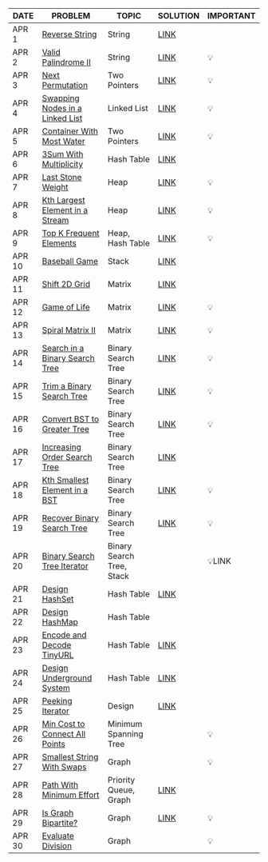 |DATE|PROBLEM|TOPIC|SOLUTION|IMPORTANT|
|----|-----|-------|--------|---------|
|APR 1|[Reverse String](https://leetcode.com/problems/reverse-string/)|String|[LINK](https://github.com/utkarsh006/LeetCode-Grind/blob/main/APR%20CHALLENGES/APR%201_%20Reverse%20string.cpp)|
|APR 2|[Valid Palindrome II](https://leetcode.com/problems/valid-palindrome-ii/)|String|[LINK](https://github.com/utkarsh006/LeetCode-Grind/blob/main/APR%20CHALLENGES/APR%202_%20Valid%20Palindrome%20II.cpp)|💡
|APR 3|[Next Permutation](https://leetcode.com/problems/next-permutation/)|Two Pointers|[LINK](https://github.com/utkarsh006/LeetCode-Grind/blob/main/APR%20CHALLENGES/APR%203_%20Next%20Permutation.cpp)|💡
|APR 4|[ Swapping Nodes in a Linked List](https://leetcode.com/problems/swapping-nodes-in-a-linked-list/)|Linked List|[LINK](https://github.com/utkarsh006/LeetCode-Grind/blob/main/APR%20CHALLENGES/APR%204_%20Swapping%20Nodes%20in%20a%20Linked%20List.cpp)|💡
|APR 5|[Container With Most Water](https://leetcode.com/problems/container-with-most-water/)|Two Pointers|[LINK](https://github.com/utkarsh006/LeetCode-Grind/blob/main/APR%20CHALLENGES/APR%205_%20Container%20With%20Most%20Water.cpp)|💡
|APR 6|[3Sum With Multiplicity](https://leetcode.com/problems/3sum-with-multiplicity/)|Hash Table|[LINK](https://github.com/utkarsh006/LeetCode-Grind/blob/main/APR%20CHALLENGES/APR%206_%203Sum%20With%20Multiplicity.cpp)|
|APR 7|[Last Stone Weight](https://leetcode.com/problems/last-stone-weight/)|Heap|[LINK](https://github.com/utkarsh006/LeetCode-Grind/blob/main/APR%20CHALLENGES/APR%207_%20Last%20Stone%20Weight.cpp)|💡
|APR 8|[Kth Largest Element in a Stream](https://leetcode.com/problems/kth-largest-element-in-a-stream/)|Heap|[LINK](https://github.com/utkarsh006/LeetCode-Grind/blob/main/APR%20CHALLENGES/APR%208_%20Kth%20Largest%20Element%20in%20a%20Stream.cpp)|💡
|APR 9|[Top K Frequent Elements](https://leetcode.com/problems/top-k-frequent-elements/)|Heap, Hash Table|[LINK](https://github.com/utkarsh006/LeetCode-Grind/blob/main/APR%20CHALLENGES/APR%209_%20Top%20K%20Frequent%20Elements.cpp)|💡
|APR 10|[Baseball Game](https://leetcode.com/problems/baseball-game/)|Stack|[LINK](https://github.com/utkarsh006/LeetCode-Grind/blob/main/APR%20CHALLENGES/APR%2010_%20Baseball%20Game.cpp)|
|APR 11|[Shift 2D Grid](https://leetcode.com/problems/shift-2d-grid/)|Matrix|[LINK](https://github.com/utkarsh006/LeetCode-Grind/blob/main/APR%20CHALLENGES/APR%2011_%20Shift%202D%20Grid.cpp)|
|APR 12|[Game of Life](https://leetcode.com/problems/game-of-life/)|Matrix|[LINK](https://github.com/utkarsh006/LeetCode-Grind/blob/main/APR%20CHALLENGES/APR%2012_%20Game%20of%20Life.cpp)|💡
|APR 13|[Spiral Matrix II](https://leetcode.com/problems/spiral-matrix-ii/)|Matrix|[LINK](https://github.com/utkarsh006/LeetCode-Grind/blob/main/APR%20CHALLENGES/APR%2013_%20Spiral%20Matrix%20II.cpp)|💡
|APR 14|[Search in a Binary Search Tree](https://leetcode.com/problems/search-in-a-binary-search-tree/)|Binary Search Tree|[LINK](https://github.com/utkarsh006/LeetCode-Grind/blob/main/APR%20CHALLENGES/APR%2014_%20Search%20in%20BST.cpp)|💡
|APR 15|[Trim a Binary Search Tree](https://leetcode.com/problems/trim-a-binary-search-tree/)|Binary Search Tree|[LINK](https://github.com/utkarsh006/LeetCode-Grind/blob/main/APR%20CHALLENGES/APR%2015_%20Trim%20a%20BST.cpp)|💡
|APR 16|[Convert BST to Greater Tree](https://leetcode.com/problems/convert-bst-to-greater-tree/)|Binary Search Tree|[LINK](https://github.com/utkarsh006/LeetCode-Grind/blob/main/APR%20CHALLENGES/APR%2016_%20Convert%20BST%20to%20Greater%20Tree.cpp)|💡
|APR 17|[Increasing Order Search Tree](https://leetcode.com/problems/increasing-order-search-tree/)|Binary Search Tree|[LINK](https://github.com/utkarsh006/LeetCode-Grind/blob/main/APR%20CHALLENGES/APR%2017_Increasing%20Order%20Search%20Tree.cpp)|
|APR 18|[Kth Smallest Element in a BST](https://leetcode.com/problems/kth-smallest-element-in-a-bst/)|Binary Search Tree|[LINK](https://github.com/utkarsh006/LeetCode-Grind/blob/main/APR%20CHALLENGES/APR%2018_%20Kth%20Smallest%20Element%20in%20a%20BST.cpp)|💡
|APR 19|[Recover Binary Search Tree](https://leetcode.com/problems/recover-binary-search-tree/)|Binary Search Tree|[LINK](https://github.com/utkarsh006/LeetCode-Grind/blob/main/APR%20CHALLENGES/APR%2019_Recover%20Binary%20Search%20Tree.cpp)|💡
|APR 20|[Binary Search Tree Iterator](https://leetcode.com/problems/binary-search-tree-iterator/)|Binary Search Tree, Stack||💡LINK
|APR 21|[Design HashSet](https://leetcode.com/problems/design-hashset/)|Hash Table|[LINK](https://github.com/utkarsh006/LeetCode-Grind/blob/main/APR%20CHALLENGES/APR%2021_%20Design%20HashSet.cpp)|
|APR 22|[Design HashMap](https://leetcode.com/problems/design-hashmap/)|Hash Table||
|APR 23|[ Encode and Decode TinyURL](https://leetcode.com/problems/encode-and-decode-tinyurl/)|Hash Table|[LINK](https://github.com/utkarsh006/LeetCode-Grind/blob/main/APR%20CHALLENGES/APR%2023_%20Encode%20and%20Decode%20TinyURL.cpp)|
|APR 24|[Design Underground System](https://leetcode.com/problems/design-underground-system/)|Hash Table|[LINK](https://github.com/utkarsh006/LeetCode-Grind/blob/main/APR%20CHALLENGES/APR%2024_%20Design%20Underground%20System.cpp)|
|APR 25|[Peeking Iterator](https://leetcode.com/problems/peeking-iterator/)|Design|[LINK](https://github.com/utkarsh006/LeetCode-Grind/blob/main/APR%20CHALLENGES/APR%2025_%20Peeking%20Iterator.cpp)|
|APR 26|[Min Cost to Connect All Points](https://leetcode.com/problems/min-cost-to-connect-all-points/)|Minimum Spanning Tree||💡
|APR 27|[Smallest String With Swaps](https://leetcode.com/problems/smallest-string-with-swaps/)|Graph||💡
|APR 28|[Path With Minimum Effort](https://leetcode.com/problems/path-with-minimum-effort/)|Priority Queue, Graph|[LINK](https://github.com/utkarsh006/LeetCode-Grind/blob/main/APR%20CHALLENGES/APR%2028_%20Path%20With%20Minimum%20Effort.cpp)|
|APR 29|[Is Graph Bipartite?](https://leetcode.com/problems/is-graph-bipartite/)|Graph|[LINK](https://github.com/utkarsh006/LeetCode-Grind/blob/main/APR%20CHALLENGES/APR%2029_%20Is%20Graph%20Bipartite.cpp)|💡
|APR 30|[Evaluate Division](https://leetcode.com/problems/evaluate-division/)|Graph||💡


